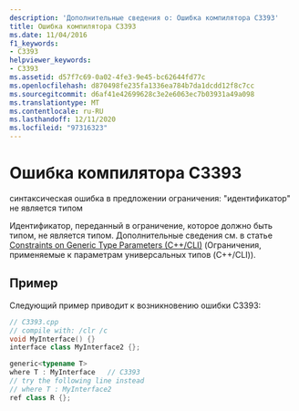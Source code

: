```yaml
---
description: 'Дополнительные сведения о: Ошибка компилятора C3393'
title: Ошибка компилятора C3393
ms.date: 11/04/2016
f1_keywords:
- C3393
helpviewer_keywords:
- C3393
ms.assetid: d57f7c69-0a02-4fe3-9e45-bc62644fd77c
ms.openlocfilehash: d870498fe235fa1336ea784b7da1dcdd12f8c7cc
ms.sourcegitcommit: d6af41e42699628c3e2e6063ec7b03931a49a098
ms.translationtype: MT
ms.contentlocale: ru-RU
ms.lasthandoff: 12/11/2020
ms.locfileid: "97316323"
---
```

# <a name="compiler-error-c3393"></a>Ошибка компилятора C3393

синтаксическая ошибка в предложении ограничения: "идентификатор" не является типом

Идентификатор, переданный в ограничение, которое должно быть типом, не является типом.  Дополнительные сведения см. в статье [Constraints on Generic Type Parameters (C++/CLI)](../../extensions/constraints-on-generic-type-parameters-cpp-cli.md) (Ограничения, применяемые к параметрам универсальных типов (C++/CLI)).

## <a name="example"></a>Пример

Следующий пример приводит к возникновению ошибки C3393:

```cpp
// C3393.cpp
// compile with: /clr /c
void MyInterface() {}
interface class MyInterface2 {};

generic<typename T>
where T : MyInterface   // C3393
// try the following line instead
// where T : MyInterface2
ref class R {};
```
